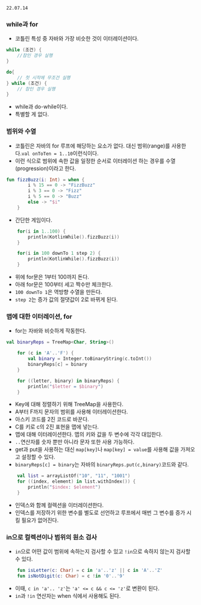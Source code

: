 `22.07.14`

### while과 for
- 코틀린 특성 중 자바와 가장 비슷한 것이 이터레이션이다. 
```kotlin
while (조건) {
    //참인 경우 실행
}
```
```kotlin
do{
    // 첫 시작에 무조건 실행
} while (조건) {
    // 참인 경우 실행
}
```
- while과 do-while이다.
- 특별할 게 없다.

### 범위와 수열
- 코틀린은 자바의 for 루프에 해당하는 요소가 없다. 대신 범위(range)를 사용한다.`val onToTen = 1..10`이런식이다. 
- 이런 식으로 범위에 속한 값을 일정한 순서로 이터레이션 하는 경우를 수열(progression)이라고 한다.

```kotlin
fun fizzBuzz(i: Int) = when {
        i % 15 == 0 -> "FizzBuzz"
        i % 3 == 0 -> "Fizz"
        i % 5 == 0 -> "Buzz"
        else -> "$i"
    }
```
- 간단한 게임이다.

```kotlin
    for(i in 1..100) {
        println(KotlinWhile().fizzBuzz(i))
    }

    for(i in 100 downTo 1 step 2) {
        println(KotlinWhile().fizzBuzz(i))
    }
```
- 위에 for문은 1부터 100까지 돈다.
- 아래 for문은 100부터 세고 짝수만 체크한다.
- `100 downTo 1`은 역방향 수열을 만든다.
- `step 2`는 증가 값의 절댓값이 2로 바뀌게 된다.

### 맵에 대한 이터레이션, for
- for는 자바와 비슷하게 작동한다. 
```kotlin
val binaryReps = TreeMap<Char, String>()

    for (c in 'A'..'F') {
        val binary = Integer.toBinaryString(c.toInt())
        binaryReps[c] = binary
    }

    for ((letter, binary) in binaryReps) {
        println("$letter = $binary")
    }
```
- Key에 대해 정렬하기 위해 TreeMap을 사용한다.
- A부터 F까지 문자의 범위를 사용해 이터레이션한다.
- 아스키 코드를 2진 코드로 바꾼다.
- C를 키로 c의 2진 표현을 맵에 넣는다.
- 맵에 대해 이터레이션한다. 맵의 키와 값을 두 변수에 각각 대입한다.
- `..`연산자를 숫자 뿐만 아니라 문자 또한 사용 가능하다. 
- get과 put을 사용하는 대신 `map[key]`나 `map[key] = value`를 사용해 값을 가져오고 설정할 수 있다.
- `binaryReps[c] = binary`는 자바의 `binaryReps.put(c,binary)`코드와 같다.

```kotlin
    val list = arrayListOf("10", "11", "1001")
    for ((index, element) in list.withIndex()) {
        println("$index: $element")
    }
```
- 인덱스와 함께 컬렉션을 이터레이션한다.
- 인덱스를 저장하기 위한 변수를 별도로 선언하고 루프에서 매번 그 변수를 증가 시킬 필요가 없어진다.

### in으로 컬렉션이나 범위의 원소 검사
 - `in`으로 어떤 값이 범위에 속하는지 검사할 수 있고 `!in`으로 속하지 않는지 검사할 수 있다. 
```kotlin
    fun isLetter(c: Char) = c in 'a'..'z' || c in 'A'..'Z'
    fun isNotDigit(c: Char) = c !in '0'..'9'
```
- 이때, `c in 'a'.. 'z'`는 `'a' <= c && c <= 'z'`로 변환이 된다.
- `in`과 `!in` 연산자는 when 식에서 사용해도 된다.